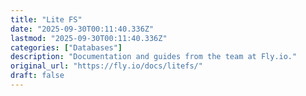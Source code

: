 ```yaml
---
title: "Lite FS"
date: "2025-09-30T00:11:40.336Z"
lastmod: "2025-09-30T00:11:40.336Z"
categories: ["Databases"]
description: "Documentation and guides from the team at Fly.io."
original_url: "https://fly.io/docs/litefs/"
draft: false
---
```

